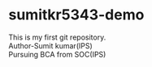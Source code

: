 # sumitkr5343-demo
This is my first git repository.
<br>
Author-Sumit kumar(IPS)
<br>
Pursuing BCA from SOC(IPS)
